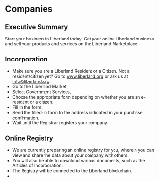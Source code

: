 # Companies

## Executive Summary
Start your business in Liberland today. Get your online Liberland business and sell your products and services on the Liberland Marketplace. 

## Incorporation
* Make sure you are a Liberland Resident or a Citizen. Not a resident/citizen yet? Go to www.liberland.org or ask us at info@liberland.org.
* Go to the Liberland Market,
* Select Government Services,
* Choose the appropriate form depending on whether you are an e-resident or a citizen.
* Fill in the form.
* Send the filled-in form to the address indicated in your purchase confirmation.
* Wait until the Registrar registers your company.

## Online Registry
* We are currently preparing an online registry for you, wherein you can view and share the data about your company with others.
* You will also be able to download various documents, such as the Articles of Incorporation.
* The Registry will be connected to the Liberland blockchain.
* 
